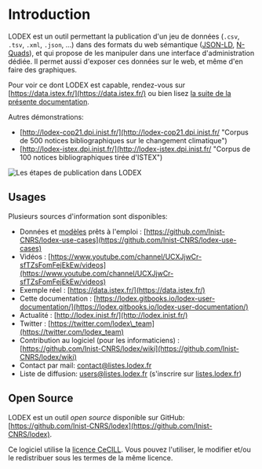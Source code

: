 # Introduction

LODEX est un outil permettant la publication d'un jeu de données \(`.csv`, `.tsv`, `.xml`, `.json`, ...\) dans des formats du web sémantique \([JSON-LD](https://json-ld.org/), [N-Quads](https://www.w3.org/TR/n-quads/)\), et qui propose de les manipuler dans une interface d'administration dédiée. Il permet aussi d'exposer ces données sur le web, et même d'en faire des graphiques.

Pour voir ce dont LODEX est capable, rendez-vous sur [https://data.istex.fr/](https://data.istex.fr/) ou bien lisez [la suite de la présente documentation](//Installation/README.md).

Autres démonstrations:

* [http://lodex-cop21.dpi.inist.fr/](http://lodex-cop21.dpi.inist.fr/ "Corpus de 500 notices bibliographiques sur le changement climatique")
* [http://lodex-istex.dpi.inist.fr/](http://lodex-istex.dpi.inist.fr/ "Corpus de 100 notices bibliographiques tirée d&apos;ISTEX")

![Les étapes de publication dans LODEX](https://camo.githubusercontent.com/a06c4e0ddb2d326a96390d57cb34fc0102f91605/68747470733a2f2f646f63732e676f6f676c652e636f6d2f64726177696e67732f642f652f32504143582d31765141387a65326b746b524c585a4239734e576b667430635570665f6a4f4a62546651413741747a76777352667377424375695777457349336b76487a417a6d5a4e687a34437863655051303263412f7075623f773d39303426683d353831)

## Usages

Plusieurs sources d'information sont disponibles:

* Données et [modèles](/Administration/Modèle/README.md) prêts à l'emploi :
  [https://github.com/Inist-CNRS/lodex-use-cases](https://github.com/Inist-CNRS/lodex-use-cases)
* Vidéos :
  [https://www.youtube.com/channel/UCXJjwCr-sfTZsFomFejEkEw/videos](https://www.youtube.com/channel/UCXJjwCr-sfTZsFomFejEkEw/videos)
* Exemple réel :
  [https://data.istex.fr/](https://data.istex.fr/)
* Cette documentation :
  [https://lodex.gitbooks.io/lodex-user-documentation/](https://lodex.gitbooks.io/lodex-user-documentation/)
* Actualité :
  [http://lodex.inist.fr/](http://lodex.inist.fr/)
* Twitter :
  [https://twitter.com/lodex\_team](https://twitter.com/lodex_team)
* Contribution au logiciel \(pour les informaticiens\) :
  [https://github.com/Inist-CNRS/lodex/wiki](https://github.com/Inist-CNRS/lodex/wiki)
* Contact par mail: contact@listes.lodex.fr
* Liste de diffusion: users@listes.lodex.fr \(s'inscrire sur [listes.lodex.fr](https://listes.lodex.fr/sympa/info/users)\)

## Open Source

LODEX est un outil _open source_ disponible sur GitHub: [https://github.com/Inist-CNRS/lodex](https://github.com/Inist-CNRS/lodex).

Ce logiciel utilise la [licence CeCILL](http://www.cecill.info/). Vous pouvez l'utiliser, le modifier et/ou le redistribuer sous les termes de la même licence.

